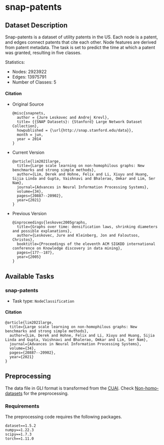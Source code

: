 # snap-patents

## Dataset Description
Snap-patents is a dataset of utility patents in the US. Each node is a patent, and edges connect patents that cite each other. Node features are derived from patent metadata. The task is set to predict the time at which a patent was granted, resulting in five classes.

Statistics:
- Nodes: 2923922
- Edges: 13975791
- Number of Classes: 5

#### Citation
- Original Source
  ```
  @misc{snapnets,
    author = {Jure Leskovec and Andrej Krevl},
    title= {{SNAP Datasets}: {Stanford} Large Network Dataset Collection},
    howpublished = {\url{http://snap.stanford.edu/data}},
    month = jun,
    year = 2014
  }
  ```

- Current Version
  ```
  @article{lim2021large,
    title={Large scale learning on non-homophilous graphs: New benchmarks and strong simple methods},
    author={Lim, Derek and Hohne, Felix and Li, Xiuyu and Huang, Sijia Linda and Gupta, Vaishnavi and Bhalerao, Omkar and Lim, Ser Nam},
    journal={Advances in Neural Information Processing Systems},
    volume={34},
    pages={20887--20902},
    year={2021}
  }
  ```

- Previous Version
  ```
  @inproceedings{leskovec2005graphs,
    title={Graphs over time: densification laws, shrinking diameters and possible explanations},
    author={Leskovec, Jure and Kleinberg, Jon and Faloutsos, Christos},
    booktitle={Proceedings of the eleventh ACM SIGKDD international conference on Knowledge discovery in data mining},
    pages={177--187},
    year={2005}
  }
  ```
## Available Tasks

### snap-patents

- Task type: `NodeClassification`


#### Citation

```
@article{lim2021large,
  title={Large scale learning on non-homophilous graphs: New benchmarks and strong simple methods},
  author={Lim, Derek and Hohne, Felix and Li, Xiuyu and Huang, Sijia Linda and Gupta, Vaishnavi and Bhalerao, Omkar and Lim, Ser Nam},
  journal={Advances in Neural Information Processing Systems},
  volume={34},
  pages={20887--20902},
  year={2021}
}
```

## Preprocessing
The data file in GLI format is transformed from the [CUAI](https://github.com/CUAI/Non-Homophily-Large-Scale). Check [Non-homo-datasets](https://github.com/GreatSnoopyMe/Non-homo-datasets) for the preprocessing.


### Requirements

The preprocessing code requires the following packages.

```
dataset==1.5.2
numpy==1.22.3
scipy==1.7.3
torch==1.11.0
```
